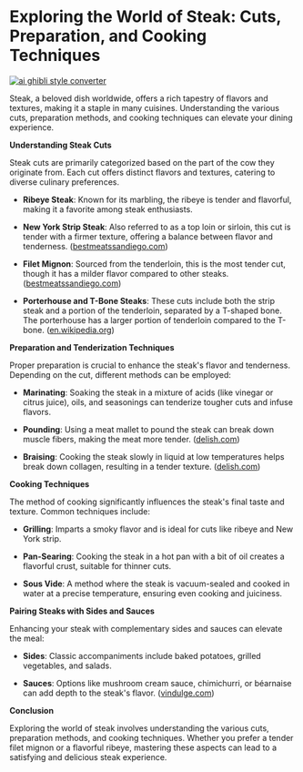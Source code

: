 # Exploring the World of Steak: Cuts, Preparation, and Cooking Techniques

[![ai ghibli style converter](https://i.imgur.com/dwt8Y5G.gif)](https://witbeam.net/slzx)

Steak, a beloved dish worldwide, offers a rich tapestry of flavors and textures, making it a staple in many cuisines. Understanding the various cuts, preparation methods, and cooking techniques can elevate your dining experience.

**Understanding Steak Cuts**

Steak cuts are primarily categorized based on the part of the cow they originate from. Each cut offers distinct flavors and textures, catering to diverse culinary preferences.

- **Ribeye Steak**: Known for its marbling, the ribeye is tender and flavorful, making it a favorite among steak enthusiasts.

- **New York Strip Steak**: Also referred to as a top loin or sirloin, this cut is tender with a firmer texture, offering a balance between flavor and tenderness. ([bestmeatssandiego.com](https://www.bestmeatssandiego.com/steak-101?utm_source=openai))

- **Filet Mignon**: Sourced from the tenderloin, this is the most tender cut, though it has a milder flavor compared to other steaks. ([bestmeatssandiego.com](https://www.bestmeatssandiego.com/steak-101?utm_source=openai))

- **Porterhouse and T-Bone Steaks**: These cuts include both the strip steak and a portion of the tenderloin, separated by a T-shaped bone. The porterhouse has a larger portion of tenderloin compared to the T-bone. ([en.wikipedia.org](https://en.wikipedia.org/wiki/Strip_steak?utm_source=openai))

**Preparation and Tenderization Techniques**

Proper preparation is crucial to enhance the steak's flavor and tenderness. Depending on the cut, different methods can be employed:

- **Marinating**: Soaking the steak in a mixture of acids (like vinegar or citrus juice), oils, and seasonings can tenderize tougher cuts and infuse flavors.

- **Pounding**: Using a meat mallet to pound the steak can break down muscle fibers, making the meat more tender. ([delish.com](https://www.delish.com/kitchen-tools/kitchen-secrets/a36720786/how-to-tenderize-steak/?utm_source=openai))

- **Braising**: Cooking the steak slowly in liquid at low temperatures helps break down collagen, resulting in a tender texture. ([delish.com](https://www.delish.com/kitchen-tools/kitchen-secrets/a36720786/how-to-tenderize-steak/?utm_source=openai))

**Cooking Techniques**

The method of cooking significantly influences the steak's final taste and texture. Common techniques include:

- **Grilling**: Imparts a smoky flavor and is ideal for cuts like ribeye and New York strip.

- **Pan-Searing**: Cooking the steak in a hot pan with a bit of oil creates a flavorful crust, suitable for thinner cuts.

- **Sous Vide**: A method where the steak is vacuum-sealed and cooked in water at a precise temperature, ensuring even cooking and juiciness.

**Pairing Steaks with Sides and Sauces**

Enhancing your steak with complementary sides and sauces can elevate the meal:

- **Sides**: Classic accompaniments include baked potatoes, grilled vegetables, and salads.

- **Sauces**: Options like mushroom cream sauce, chimichurri, or béarnaise can add depth to the steak's flavor. ([vindulge.com](https://www.vindulge.com/grilled-picanha-steak/?utm_source=openai))

**Conclusion**

Exploring the world of steak involves understanding the various cuts, preparation methods, and cooking techniques. Whether you prefer a tender filet mignon or a flavorful ribeye, mastering these aspects can lead to a satisfying and delicious steak experience.